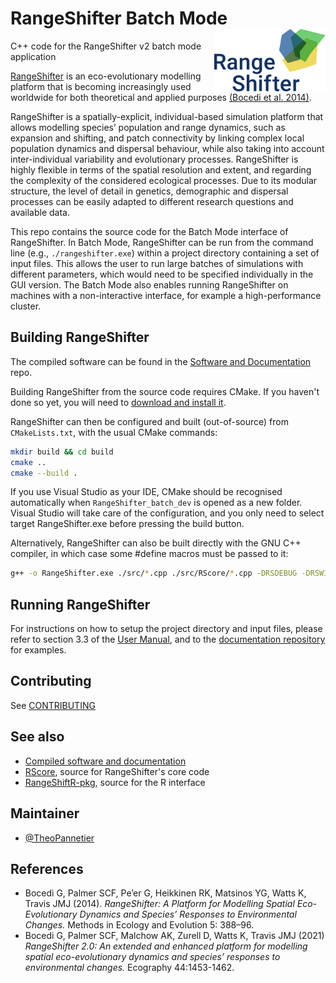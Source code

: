 # RangeShifter Batch Mode <img src="doc/RS_logo.png" align="right" height = 100/>
C++ code for the RangeShifter v2 batch mode application

<img title="" src="https://github.com/RangeShifter/RangeShifter_batch_dev/blob/main/doc/rs_batch_logo.png" alt="" align="right" height="150">

[RangeShifter](https://rangeshifter.github.io/) is an eco-evolutionary modelling platform that is becoming 
increasingly used worldwide for both theoretical and applied purposes [(Bocedi et al. 2014)](https://besjournals.onlinelibrary.wiley.com/doi/full/10.1111/2041-210X.12162).

RangeShifter is a spatially-explicit, individual-based simulation platform that 
allows modelling species’ population and range dynamics, such as expansion and shifting, and patch connectivity by linking complex local population dynamics and dispersal behaviour, while also taking into account inter-individual variability and 
evolutionary processes. RangeShifter is highly flexible in terms of the spatial 
resolution and extent, and regarding the complexity of the considered ecological 
processes. Due to its modular structure, the level of detail in genetics, demographic and dispersal processes can be easily adapted to different research questions and 
available data.

This repo contains the source code for the Batch Mode interface of RangeShifter.
In Batch Mode, RangeShifter can be run from the command line (e.g., `./rangeshifter.exe`) within a project directory containing a set of input files.
This allows the user to run large batches of simulations with different parameters, which would need to be specified individually in the GUI version.
The Batch Mode also enables running RangeShifter on machines with a non-interactive interface, for example a high-performance cluster.

## Building RangeShifter

The compiled software can be found in the [Software and Documentation](https://github.com/RangeShifter/RangeShifter-software-and-documentation) repo. 

Building RangeShifter from the source code requires CMake. If you haven't done so yet, you will need to [download and install it](https://cmake.org/download/).

RangeShifter can then be configured and built (out-of-source) from `CMakeLists.txt`, with the usual CMake commands:

```bash
mkdir build && cd build
cmake ..
cmake --build .
```

If you use Visual Studio as your IDE, CMake should be recognised automatically when `RangeShifter_batch_dev` is opened as a new folder. 
Visual Studio will take care of the configuration, and you only need to select target RangeShifter.exe before pressing the build button.

Alternatively, RangeShifter can also be built directly with the GNU C++ compiler, in which case some #define macros must be passed to it:

```bash
g++ -o RangeShifter.exe ./src/*.cpp ./src/RScore/*.cpp -DRSDEBUG -DRSWIN64 -DLINUX_CLUSTER
```

## Running RangeShifter

For instructions on how to setup the project directory and input files, please refer to section 3.3 of the [User Manual](https://raw.githubusercontent.com/RangeShifter/RangeShifter-software-and-documentation/master/RangeShifter_v2.0_UserManual.pdf), and to the [documentation repository](https://github.com/RangeShifter/RangeShifter-software-and-documentation) for examples.

## Contributing

See [CONTRIBUTING](https://github.com/RangeShifter/RangeShifter_batch_dev/blob/main/CONTRIBUTING.md)

## See also

- [Compiled software and documentation](https://github.com/RangeShifter/RangeShifter-software-and-documentation)
- [RScore](https://github.com/RangeShifter/RScore), source for RangeShifter's core code
- [RangeShiftR-pkg](https://github.com/RangeShifter/RangeShiftR-pkg), source for the R interface

## Maintainer

- [@TheoPannetier](https://github.com/TheoPannetier)

## References

 - Bocedi G, Palmer SCF, Pe’er G, Heikkinen RK, Matsinos YG, Watts K, Travis JMJ (2014). 
 *RangeShifter: A Platform for Modelling Spatial Eco-Evolutionary Dynamics and 
 Species’ Responses to Environmental Changes.* Methods in Ecology and Evolution 5: 388–96. 
 - Bocedi G, Palmer SCF, Malchow AK, Zurell D, Watts K, Travis JMJ (2021) *RangeShifter 2.0: An extended and enhanced platform for modelling spatial eco-evolutionary dynamics and species’ responses to environmental changes.* Ecography 44:1453-1462.
